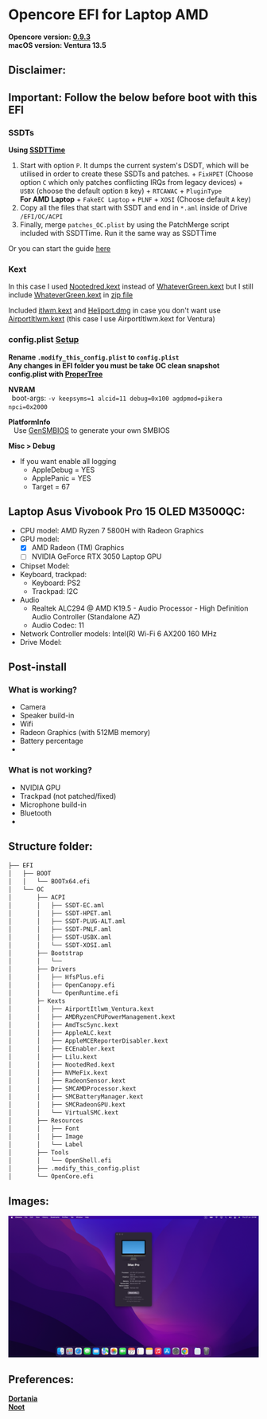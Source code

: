 # Opencore EFI for Laptop AMD

**Opencore version: [0.9.3](https://github.com/acidanthera/OpenCorePkg/releases/)**  
**macOS version: Ventura 13.5**

## Disclaimer:

## Important: Follow the below before boot with this EFI

### SSDTs

**Using [SSDTTime](https://github.com/corpnewt/SSDTTime)**

1. Start with option `P`. It dumps the current system's DSDT, which will be utilised in order to create these SSDTs and patches. + `FixHPET` (Choose option `C` which only patches conflicting IRQs from legacy devices) + `USBX` (choose the default option `B` key) + `RTCAWAC` + `PluginType`  
   **For AMD Laptop** + `FakeEC Laptop` + `PLNF` + `XOSI` (Choose default `A` key)
2. Copy all the files that start with SSDT and end in `*.aml` inside of Drive `/EFI/OC/ACPI`
3. Finally, merge `patches_OC.plist` by using the PatchMerge script included with SSDTTime. Run it the same way as SSDTTime

Or you can start the guide [here](https://nootinc.github.io/guide/gathering-files/acpi)

### Kext

In this case I used [Nootedred.kext](https://github.com/NootInc/NootedRed) instead of [WhateverGreen.kext](https://github.com/acidanthera/WhateverGreen/releases) but I still include [WhateverGreen.kext](https://github.com/acidanthera/WhateverGreen/releases) in [zip file](EFI/OC/Kexts/WhateverGreen.kext.zip)

Included [itlwm.kext](https://github.com/OpenIntelWireless/itlwm/releases) and [Heliport.dmg](https://github.com/OpenIntelWireless/HeliPort/releases) in case you don't want use [AirportItlwm.kext](https://github.com/OpenIntelWireless/itlwm/releases) (this case I use AirportItlwm.kext for Ventura)

### config.plist [Setup](https://dortania.github.io/OpenCore-Install-Guide/AMD/zen.html#starting-point)

**Rename `.modify_this_config.plist` to `config.plist`**  
**Any changes in EFI folder you must be take OC clean snapshot config.plist with [ProperTree](https://github.com/corpnewt/ProperTree)**

**NVRAM**  
&ensp;boot-args: `-v keepsyms=1 alcid=11 debug=0x100 agdpmod=pikera npci=0x2000`


**PlatformInfo**  
&ensp; Use [GenSMBIOS](https://github.com/corpnewt/GenSMBIOS) to generate your own SMBIOS

**Misc > Debug**  
- If you want enable all logging
  - AppleDebug = YES
  - ApplePanic = YES
  - Target = 67

## Laptop Asus Vivobook Pro 15 OLED M3500QC:

- CPU model: AMD Ryzen 7 5800H with Radeon Graphics
- GPU model:
  - [x] AMD Radeon (TM) Graphics
  - [ ] NVIDIA GeForce RTX 3050 Laptop GPU
- Chipset Model:
- Keyboard, trackpad:
  - Keyboard: PS2
  - Trackpad: I2C
- Audio
  - Realtek ALC294 @ AMD K19.5 - Audio Processor - High Definition Audio Controller (Standalone AZ)
  - Audio Codec: 11
- Network Controller models: Intel(R) Wi-Fi 6 AX200 160 MHz
- Drive Model:

## Post-install

### What is working?

- Camera
- Speaker build-in
- Wifi
- Radeon Graphics (with 512MB memory)
- Battery percentage
-

### What is not working?

- NVIDIA GPU
- Trackpad (not patched/fixed)
- Microphone build-in
- Bluetooth
-

## Structure folder:

```
├── EFI
│   ├── BOOT
│   │   └── BOOTx64.efi
│   └── OC
│       ├── ACPI
│       │   ├── SSDT-EC.aml
│       │   ├── SSDT-HPET.aml
│       │   ├── SSDT-PLUG-ALT.aml
│       │   ├── SSDT-PNLF.aml
│       │   ├── SSDT-USBX.aml
│       │   └── SSDT-XOSI.aml
│       ├── Bootstrap
│       │   └──
│       ├── Drivers
│       │   ├── HfsPlus.efi
│       │   ├── OpenCanopy.efi
│       │   └── OpenRuntime.efi
│       ├─ Kexts
│       │   ├── AirportItlwm_Ventura.kext
│       │   ├── AMDRyzenCPUPowerManagement.kext
│       │   ├── AmdTscSync.kext
│       │   ├── AppleALC.kext
│       │   ├── AppleMCEReporterDisabler.kext
│       │   ├── ECEnabler.kext
│       │   ├── Lilu.kext
│       │   ├── NootedRed.kext
│       │   ├── NVMeFix.kext
│       │   ├── RadeonSensor.kext
│       │   ├── SMCAMDProcessor.kext
│       │   ├── SMCBatteryManager.kext
│       │   ├── SMCRadeonGPU.kext
│       │   └── VirtualSMC.kext
│       ├── Resources
│       │   ├── Font
│       │   ├── Image
│       │   └── Label
│       ├── Tools
│       │   └── OpenShell.efi
│       ├── .modify_this_config.plist
│       └── OpenCore.efi
```

## Images:

![](Images/pic1.png)

## Preferences:

**[Dortania](https://dortania.github.io/)**  
**[Noot](https://nootinc.github.io/)**
